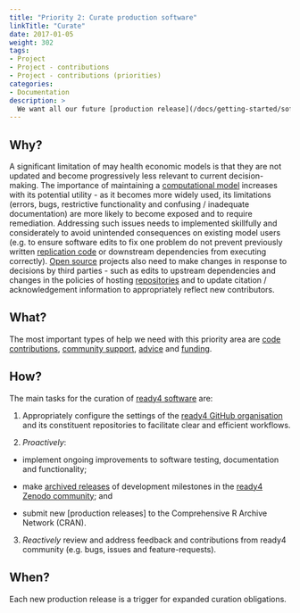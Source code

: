 ```yaml
---
title: "Priority 2: Curate production software"
linkTitle: "Curate"
date: 2017-01-05
weight: 302
tags:
- Project
- Project - contributions
- Project - contributions (priorities)
categories:
- Documentation
description: >
  We want all our future [production release](/docs/getting-started/software/status/production-releases/) software to be maintained and updated to identify and fix bugs, respond to changes in upstream [dependencies](/docs/getting-started/software/libraries/dependencies/), enhance functionality and usability and to conscientiously deprecate outdated code.
---
```



## Why?
A significant limitation of may health economic models is that they are not updated and become progressively less relevant to current decision-making. The importance of maintaining a [computational model](/docs/getting-started/concepts/model/) increases with its potential utility - as it becomes more widely used, its limitations (errors, bugs, restrictive functionality and confusing / inadequate documentation) are more likely to become exposed and to require remediation. Addressing such issues needs to implemented skillfully and considerately to avoid unintended consequences on existing model users (e.g. to ensure software edits to fix one problem do not prevent previously written [replication code](/docs/analyses/replication-code/) or downstream dependencies from executing correctly). [Open source](docs/getting-started/software/terms/licenses/) projects also need to make changes in response to decisions by third parties - such as edits to upstream dependencies and changes in the policies of hosting [repositories](/docs/getting-started/software/repositories/) and to update citation / acknowledgement information to appropriately reflect new contributors.


## What?
The most important types of help we need with this priority area are [code contributions](/docs/contribution-guidelines/contribution-types/code/), [community support](/docs/contribution-guidelines/contribution-types/community/), [advice](/docs/contribution-guidelines/contribution-types/advisory/) and [funding](/docs/contribution-guidelines/contribution-types/funding/).

## How?
The main tasks for the curation of [ready4 software](/docs/getting-started/software/) are:

1. Appropriately configure the settings of the [ready4 GitHub organisation](https://github.com/ready4-dev) and its constituent repositories to facilitate clear and efficient workflows.

2. *Proactively*:

- implement ongoing improvements to software testing, documentation and functionality; 

- make [archived releases](/docs/getting-started/software/status/archived-releases/) of development milestones in the [ready4 Zenodo community](https://zenodo.org/communities/ready4); and

- submit new [production releases] to the Comprehensive R Archive Network (CRAN).

3. *Reactively* review and address feedback and contributions from ready4 community (e.g. bugs, issues and feature-requests).

## When?
Each new production release is a trigger for expanded curation obligations.